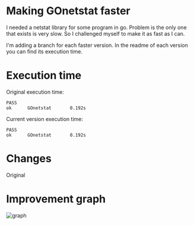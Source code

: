 # Making GOnetstat faster

I needed a netstat library for some program in go. Problem is the only one that exists is very slow.
So I challenged myself to make it as fast as I can.

I'm adding a branch for each faster version. 
In the readme of each version you can find its execution time.

# Execution time
Original execution time:
```
PASS
ok      GOnetstat       0.192s
```

Current version execution time:
```
PASS
ok      GOnetstat       0.192s
```

# Changes
Original

# Improvement graph
![graph](https://i.imgur.com/b7TFSEj.png)
